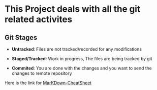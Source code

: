 # This Project deals with all the git related activites

## Git Stages

- **Untracked**: Files are not tracked/recorded for any modifications

- **Staged/Tracked**: Work in progress, The files are being tracked by git 

- **Commited**: You are done with the changes and you want to send the changes to remote repository

Here is the link for [MarKDown-CheatSheet](https://www.markdownguide.org/cheat-sheet/)



